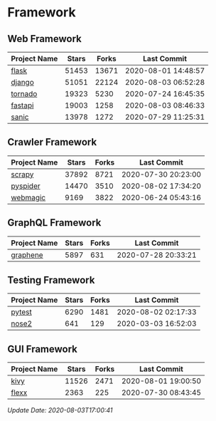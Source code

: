 # Framework

## Web Framework

| Project Name | Stars | Forks | Last Commit |
| ------------ | ----- | ----- | ----------- |
| [flask](https://github.com/pallets/flask) | 51453 | 13671 | 2020-08-01 14:48:57 |
| [django](https://github.com/django/django) | 51051 | 22124 | 2020-08-03 06:52:28 |
| [tornado](https://github.com/tornadoweb/tornado) | 19323 | 5230 | 2020-07-24 16:45:35 |
| [fastapi](https://github.com/tiangolo/fastapi) | 19003 | 1258 | 2020-08-03 08:46:33 |
| [sanic](https://github.com/huge-success/sanic) | 13978 | 1272 | 2020-07-29 11:25:31 |

## Crawler Framework

| Project Name | Stars | Forks | Last Commit |
| ------------ | ----- | ----- | ----------- |
| [scrapy](https://github.com/scrapy/scrapy) | 37892 | 8721 | 2020-07-30 20:23:00 |
| [pyspider](https://github.com/binux/pyspider) | 14470 | 3510 | 2020-08-02 17:34:20 |
| [webmagic](https://github.com/code4craft/webmagic) | 9169 | 3822 | 2020-06-24 05:43:16 |

## GraphQL Framework

| Project Name | Stars | Forks | Last Commit |
| ------------ | ----- | ----- | ----------- |
| [graphene](https://github.com/graphql-python/graphene) | 5897 | 631 | 2020-07-28 20:33:21 |

## Testing Framework

| Project Name | Stars | Forks | Last Commit |
| ------------ | ----- | ----- | ----------- |
| [pytest](https://github.com/pytest-dev/pytest) | 6290 | 1481 | 2020-08-02 02:17:33 |
| [nose2](https://github.com/nose-devs/nose2) | 641 | 129 | 2020-03-03 16:52:03 |

## GUI Framework

| Project Name | Stars | Forks | Last Commit |
| ------------ | ----- | ----- | ----------- |
| [kivy](https://github.com/kivy/kivy) | 11526 | 2471 | 2020-08-01 19:00:50 |
| [flexx](https://github.com/flexxui/flexx) | 2363 | 225 | 2020-07-30 08:43:45 |

*Update Date: 2020-08-03T17:00:41*